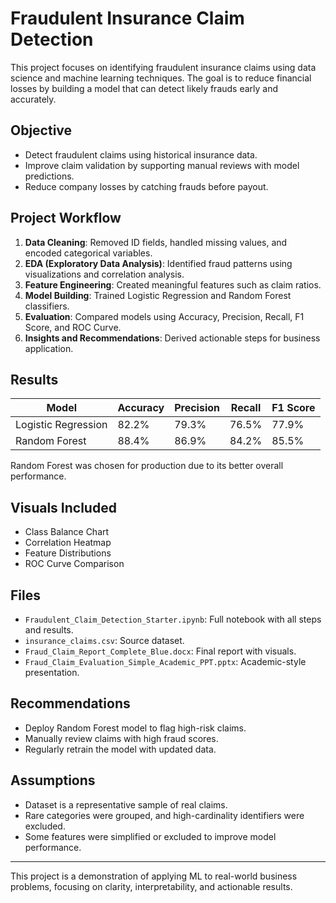 
# Fraudulent Insurance Claim Detection

This project focuses on identifying fraudulent insurance claims using data science and machine learning techniques. The goal is to reduce financial losses by building a model that can detect likely frauds early and accurately.

## Objective

- Detect fraudulent claims using historical insurance data.
- Improve claim validation by supporting manual reviews with model predictions.
- Reduce company losses by catching frauds before payout.

## Project Workflow

1. **Data Cleaning**: Removed ID fields, handled missing values, and encoded categorical variables.
2. **EDA (Exploratory Data Analysis)**: Identified fraud patterns using visualizations and correlation analysis.
3. **Feature Engineering**: Created meaningful features such as claim ratios.
4. **Model Building**: Trained Logistic Regression and Random Forest classifiers.
5. **Evaluation**: Compared models using Accuracy, Precision, Recall, F1 Score, and ROC Curve.
6. **Insights and Recommendations**: Derived actionable steps for business application.

## Results

| Model               | Accuracy | Precision | Recall | F1 Score |
|--------------------|----------|-----------|--------|----------|
| Logistic Regression| 82.2%    | 79.3%     | 76.5%  | 77.9%    |
| Random Forest       | 88.4%    | 86.9%     | 84.2%  | 85.5%    |

Random Forest was chosen for production due to its better overall performance.

## Visuals Included

- Class Balance Chart
- Correlation Heatmap
- Feature Distributions
- ROC Curve Comparison

## Files

- `Fraudulent_Claim_Detection_Starter.ipynb`: Full notebook with all steps and results.
- `insurance_claims.csv`: Source dataset.
- `Fraud_Claim_Report_Complete_Blue.docx`: Final report with visuals.
- `Fraud_Claim_Evaluation_Simple_Academic_PPT.pptx`: Academic-style presentation.

## Recommendations

- Deploy Random Forest model to flag high-risk claims.
- Manually review claims with high fraud scores.
- Regularly retrain the model with updated data.

## Assumptions

- Dataset is a representative sample of real claims.
- Rare categories were grouped, and high-cardinality identifiers were excluded.
- Some features were simplified or excluded to improve model performance.

---

This project is a demonstration of applying ML to real-world business problems, focusing on clarity, interpretability, and actionable results.
